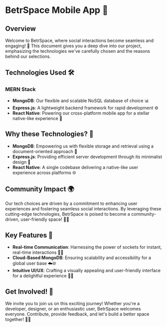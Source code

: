 # BetrSpace Mobile App 🚀

## Overview

Welcome to BetrSpace, where social interactions become seamless and engaging! 🌟 This document gives you a deep dive into our project, emphasizing the technologies we've carefully chosen and the reasons behind our selections.

## Technologies Used 🛠️

### MERN Stack

- **MongoDB**: Our flexible and scalable NoSQL database of choice 📊
- **Express.js**: A lightweight backend framework for rapid development ⚙️
- **React Native**: Powering our cross-platform mobile app for a stellar native-like experience 📱

## Why these Technologies? 🤔

- **MongoDB**: Empowering us with flexible storage and retrieval using a document-oriented approach 🔄
- **Express.js**: Providing efficient server development through its minimalist design 🚀
- **React Native**: A single codebase delivering a native-like user experience across platforms 🌐

## Community Impact 🌍

Our tech choices are driven by a commitment to enhancing user experiences and fostering seamless social interactions. By leveraging these cutting-edge technologies, BetrSpace is poised to become a community-driven, user-friendly space! 🚀✨

## Key Features 🔑

- **Real-time Communication**: Harnessing the power of sockets for instant, real-time interactions 🚀📡
- **Cloud-Based MongoDB**: Ensuring scalability and accessibility for a global user base ☁️🌐
- **Intuitive UI/UX**: Crafting a visually appealing and user-friendly interface for a delightful experience 🎨😊

## Get Involved! 🤝

We invite you to join us on this exciting journey! Whether you're a developer, designer, or an enthusiastic user, BetrSpace welcomes everyone. Contribute, provide feedback, and let's build a better space together! 🌈👥

